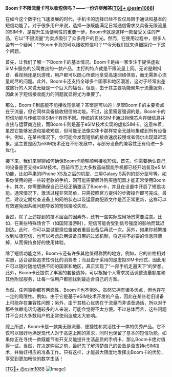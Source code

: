 **Boom卡不限流量卡可以收短信吗？——一份详尽解答[[TG💪+ @esim1088](https://t.me/s/esim1088)]**

在如今这个数字化飞速发展的时代，手机卡的选择已经不仅仅局限于通话和基本的短信功能了。对于很多用户来说，选择一张既能满足日常通信需求又具备无限流量的SIM卡，是提升生活便利性的重要一步。Boom卡就是这样一款备受关注的产品，它以“不限流量”为卖点吸引了众多用户的目光。然而，在使用过程中，很多人会有一个疑问：**Boom卡真的可以接收短信吗？**今天我们就来详细探讨一下这个问题。

首先，让我们了解一下Boom卡的基本情况。Boom卡是由一家专注于提供虚拟SIM卡服务的公司推出的一款产品，主打的特点就是不限流量上网。无论是刷抖音、看视频还是玩游戏，用户都可以随心所欲地享受高速网络体验，而无需担心流量耗尽的问题。此外，Boom卡还支持全球多个国家和地区漫游，这对于经常出差或旅行的人来说无疑是一个巨大的福音。但是，由于其主要功能聚焦于流量服务，因此关于短信接收能力的问题就显得尤为重要了。

那么，Boom卡到底能不能接收短信呢？答案是可以的！尽管Boom卡的主要卖点在于流量，但它同样具备接收短信的功能。不过，这里需要强调的是，Boom卡的短信功能与传统实体SIM卡有所不同。传统的实体SIM卡通过物理芯片存储信息并直接与运营商连接，而Boom卡则是基于eSIM技术实现的虚拟SIM卡。这意味着，虽然它能够发送和接收短信，但可能无法像实体卡那样完全无缝地集成到所有设备中。例如，在某些情况下，你可能会发现短信的接收速度较慢或者偶尔出现延迟现象。这主要是因为eSIM技术还在不断发展中，与部分设备的兼容性还有待进一步优化。

接下来，我们来聊聊如何确保Boom卡能够顺利接收短信。首先，你需要确认自己的设备是否支持eSIM技术。目前市面上大多数高端智能手机都已经开始普及eSIM功能，比如苹果的iPhone XS及之后的机型、三星Galaxy S系列的部分型号等。如果你使用的是一些较老款的手机，则可能需要额外购买适配器才能正常使用Boom卡。其次，你需要确保自己已经正确激活了Boom卡，并且在设置中开启了短信功能。通常情况下，激活过程非常简单，只需按照官方提供的步骤操作即可完成。最后，建议定期检查设备上的网络状态以及运营商配置文件是否正常更新，这样可以有效避免因系统问题导致的短信接收失败。

当然，除了上述提到的技术层面的因素外，还有一些实际应用场景需要注意。比如，在某些特殊场合下（如国际漫游时），短信可能会受到信号强度的影响而延迟到达。此时，你可以尝试更换位置或者重启设备后再试一次。另外，如果你频繁接收到垃圾短信，也可以考虑启用设备自带的过滤机制，将这些不必要的信息屏蔽掉，从而保持良好的使用体验。

除了短信功能之外，Boom卡还有许多其他值得称赞的地方。例如，它的价格相对实惠，适合那些追求性价比的消费者；而且由于采用的是虚拟SIM卡形式，因此用户可以随时随地切换不同的国家和地区，真正实现了“一部手机走遍天下”的梦想。此外，Boom卡还提供了丰富的套餐选择，可以根据个人需求灵活调整流量额度和其他附加服务，让每一位用户都能找到最适合自己的方案。

当然，任何事物都有两面性，Boom卡也不例外。虽然它拥有诸多优点，但也存在一定的局限性。例如，由于它是基于eSIM技术开发的产品，因此在某些老旧设备上可能存在兼容性问题；另外，由于其核心优势在于流量而非语音通话，所以对于那些依赖电话沟通较多的人来说，可能会觉得不太方便。不过总体而言，这些问题并不会对大多数用户的正常使用造成太大影响。

综上所述，Boom卡是一款集无限流量、便捷性和灵活性于一体的优秀产品。它不仅可以很好地满足现代人对于高速上网的需求，同时也保留了基本的短信功能。如果你正在寻找一款既能节省开支又能提升生活品质的手机卡，那么Boom卡绝对值得一试。当然，在决定购买之前，最好先了解清楚自己的设备是否支持eSIM技术，并做好相应的准备工作。只有这样，才能最大限度地发挥出Boom卡的优势，享受到更加畅快的数字生活！

[[TG💪+ @esim1088](https://t.me/s/esim1088) ![Image](https://i.postimg.cc/4NQfJmqS/Snipaste-2025-05-13-00-14-12.png)]
